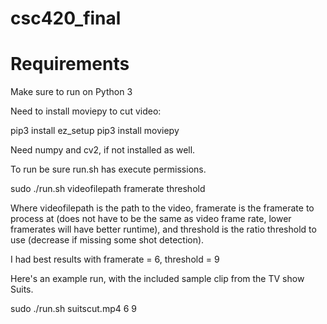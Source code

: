 # csc420_final

# Requirements
Make sure to run on Python 3

Need to install moviepy to cut video:

pip3 install ez_setup
pip3 install moviepy

Need numpy and cv2, if not installed as well.

To run be sure run.sh has execute permissions.

sudo ./run.sh videofilepath framerate threshold

Where videofilepath is the path to the video, framerate is the framerate to process at (does not have to be the same as video frame rate, lower framerates will have better runtime), and threshold is the ratio threshold to use (decrease if missing some shot detection).

I had best results with framerate = 6, threshold = 9

Here's an example run, with the included sample clip from the TV show Suits.

sudo ./run.sh suitscut.mp4 6 9

